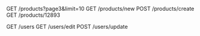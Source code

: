 GET /products?page3&limit=10
GET /products/new
POST /products/create
GET /products/12893


GET /users
GET /users/edit
POST /users/update